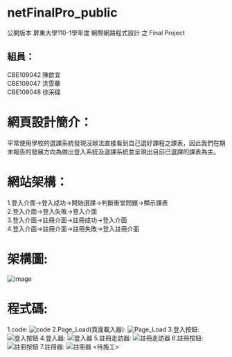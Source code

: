 # netFinalPro_public
公開版本 屏東大學110-1學年度 網際網路程式設計 之 Final Project

組員：
----
CBE109042 陳歆宜 <br/>
CBE109047 洪雪華 <br/>
CBE109048 徐采碟<br/>

網頁設計簡介：
===
平常使用學校的選課系統發現沒辦法直接看到自己選好課程之課表，因此我們在期末報告的發展方向為做出登入系統及選課系統並呈現出目前已選課的課表為主。

網站架構：
===
1.登入介面→登入成功→開始選課→判斷衝堂問題→顯示課表<br/>
2.登入介面→登入失敗→登入介面<br/>
3.登入介面→註冊介面→註冊成功→登入介面<br/>
4.登入介面→註冊介面→註冊失敗→登入註冊介面<br/>

架構圖:
===
![image](https://i.imgur.com/h6C6Cqf.png)

程式碼:
===
1.code:
![code](https://i.imgur.com/hdzvbZu.png)
2.Page_Load(頁面載入器):
![Page_Load](https://i.imgur.com/wDrxDnX.png)
3.登入按鈕:
![登入按鈕](https://i.imgur.com/KHEYSMo.png)
4.登入器:
![登入器](https://i.imgur.com/vKhaDUT.png)
5.註冊走訪器:
![註冊走訪器](https://i.imgur.com/7KLb7NJ.png)
6.註冊按鈕:
![註冊按鈕](https://i.imgur.com/Kw09ef9.png)
7.註冊器:
![註冊器](https://i.imgur.com/Q011JAi.png)
<待施工>
